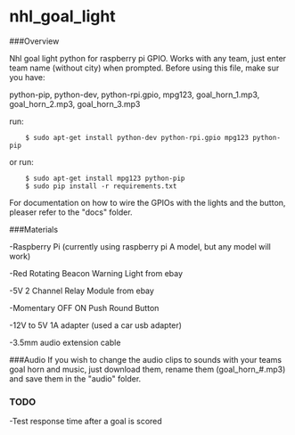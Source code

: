 # nhl_goal_light

###Overview

Nhl goal light python for raspberry pi GPIO. Works with any team, just enter team name (without city) when prompted.
Before using this file, make sur you have:


python-pip, python-dev, python-rpi.gpio, mpg123, goal_horn_1.mp3, goal_horn_2.mp3, goal_horn_3.mp3

run: 

        $ sudo apt-get install python-dev python-rpi.gpio mpg123 python-pip
or run: 

        $ sudo apt-get install mpg123 python-pip
        $ sudo pip install -r requirements.txt

For documentation on how to wire the GPIOs with the lights and the button, pleaser refer to the "docs" folder.

###Materials

-Raspberry Pi (currently using raspberry pi A model, but any model will work)

-Red Rotating Beacon Warning Light from ebay

-5V 2 Channel Relay Module from ebay

-Momentary OFF ON Push Round Button

-12V to 5V 1A adapter (used a car usb adapter)

-3.5mm audio extension cable

###Audio
If you wish to change the audio clips to sounds with your teams goal horn and music, just download them, rename them (goal_horn_#.mp3) and save them in the "audio" folder.

### TODO
-Test response time after a goal is scored
